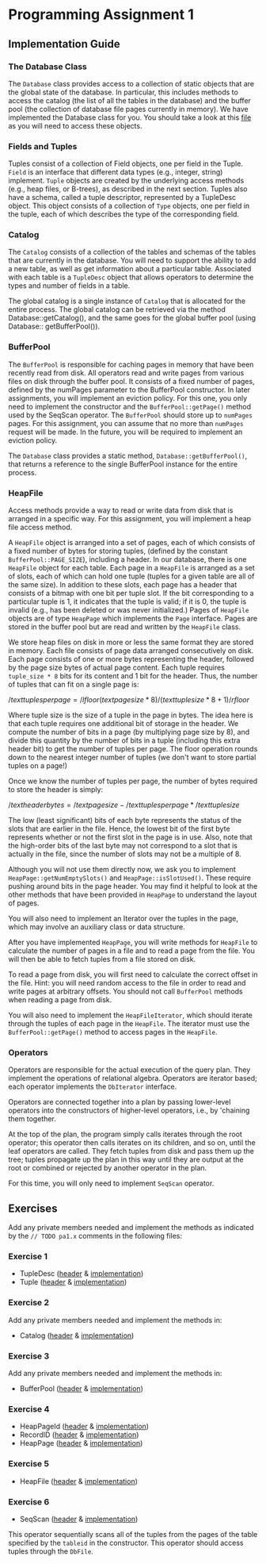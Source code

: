 # Programming Assignment 1

## Implementation Guide

### The Database Class

The `Database` class provides access to a collection of static objects that are the global state of the database. In
particular, this includes methods to access the catalog (the list of all the tables in the database) and the buffer
pool (the collection of database file pages currently in memory). We have implemented the Database class for you. You
should take a look at this [file](include/db/Database.h) as you will need to access these objects.

### Fields and Tuples

Tuples consist of a collection of Field objects, one per field in the Tuple. `Field` is an interface that different data
types (e.g., integer, string) implement. `Tuple` objects are created by the underlying access methods (e.g., heap files,
or B-trees), as described in the next section. Tuples also have a schema, called a tuple descriptor, represented by a
TupleDesc object. This object consists of a collection of `Type` objects, one per field in the tuple, each of which
describes the type of the corresponding field.

### Catalog

The `Catalog` consists of a collection of the tables and schemas of the tables that are currently in the database. You
will need to support the ability to add a new table, as well as get information about a particular table. Associated
with each table is a `TupleDesc` object that allows operators to determine the types and number of fields in a table.

The global catalog is a single instance of `Catalog` that is allocated for the entire process. The global catalog can be
retrieved via the method Database::getCatalog(), and the same goes for the global buffer pool (using Database::
getBufferPool()).

### BufferPool

The `BufferPool` is responsible for caching pages in memory that have been recently read from disk. All operators read
and write pages from various files on disk through the buffer pool. It consists of a fixed number of pages, defined by
the numPages parameter to the BufferPool constructor. In later assignments, you will implement an eviction policy. For
this one, you only need to implement the constructor and the `BufferPool::getPage()` method used by the SeqScan
operator. The `BufferPool` should store up to `numPages` pages. For this assignment, you can assume that no more
than `numPages` request will be made. In the future, you will be required to implement an eviction policy.

The `Database` class provides a static method, `Database::getBufferPool()`, that returns a reference to the single
BufferPool instance for the entire process.

### HeapFile

Access methods provide a way to read or write data from disk that is arranged in a specific way. For this assignment,
you will implement a heap file access method.

A `HeapFile` object is arranged into a set of pages, each of which consists of a fixed number of bytes for storing
tuples, (defined by the constant `BufferPool::PAGE_SIZE`), including a header. In our database, there is one `HeapFile`
object for each table. Each page in a `HeapFile` is arranged as a set of slots, each of which can hold one tuple (tuples
for a given table are all of the same size). In addition to these slots, each page has a header that consists of a
bitmap with one bit per tuple slot. If the bit corresponding to a particular tuple is 1, it indicates that the tuple is
valid; if it is 0, the tuple is invalid (e.g., has been deleted or was never initialized.) Pages of `HeapFile` objects
are of type `HeapPage` which implements the `Page` interface. Pages are stored in the buffer pool but are read and
written by the `HeapFile` class.

We store heap files on disk in more or less the same format they are stored in memory. Each file consists of page data
arranged consecutively on disk. Each page consists of one or more bytes representing the header, followed by the page
size bytes of actual page content. Each tuple requires `tuple_size * 8` bits for its content and 1 bit for the header.
Thus, the number of tuples that can fit on a single page is:

$/text{tuples per page} = /lfloor (text{page size} * 8) / (text{tuple size} * 8 + 1) /rfloor$

Where tuple size is the size of a tuple in the page in bytes. The idea here is that each tuple requires one additional
bit of storage in the header. We compute the number of bits in a page (by multiplying page size by 8), and divide this
quantity by the number of bits in a tuple (including this extra header bit) to get the number of tuples per page. The
floor operation rounds down to the nearest integer number of tuples (we don't want to store partial tuples on a page!)

Once we know the number of tuples per page, the number of bytes required to store the header is simply:

$/text{header bytes} = /text{page size} - /text{tuples per page} * /text{tuple size}$

The low (least significant) bits of each byte represents the status of the slots that are earlier in the file. Hence,
the lowest bit of the first byte represents whether or not the first slot in the page is in use. Also, note that the
high-order bits of the last byte may not correspond to a slot that is actually in the file, since the number of slots
may not be a multiple of 8.

Although you will not use them directly now, we ask you to implement `HeapPage::getNumEmptySlots()`
and `HeapPage::isSlotUsed()`. These require pushing around bits in the page header. You may find it helpful to look at
the other methods that have been provided in `HeapPage` to understand the layout of pages.

You will also need to implement an Iterator over the tuples in the page, which may involve an auxiliary class or data
structure.

After you have implemented `HeapPage`, you will write methods for `HeapFile` to calculate the number of pages in a file
and to read a page from the file. You will then be able to fetch tuples from a file stored on disk.

To read a page from disk, you will first need to calculate the correct offset in the file. Hint: you will need random
access to the file in order to read and write pages at arbitrary offsets. You should not call `BufferPool` methods when
reading a page from disk.

You will also need to implement the `HeapFileIterator`, which should iterate through the tuples of each page in
the `HeapFile`. The iterator must use the `BufferPool::getPage()` method to access pages in the `HeapFile`.

### Operators

Operators are responsible for the actual execution of the query plan. They implement the operations of relational
algebra. Operators are iterator based; each operator implements the `DbIterator` interface.

Operators are connected together into a plan by passing lower-level operators into the constructors of higher-level
operators, i.e., by 'chaining them together.

At the top of the plan, the program simply calls iterates through the root operator; this operator then calls iterates
on its children, and so on, until the leaf operators are called. They fetch tuples from disk and pass them up the tree;
tuples propagate up the plan in this way until they are output at the root or combined or rejected by another operator
in the plan.

For this time, you will only need to implement `SeqScan` operator.

## Exercises

Add any private members needed and implement the methods as indicated by the `// TODO pa1.x` comments in the following
files:

### Exercise 1

- TupleDesc ([header](include/db/TupleDesc.h) & [implementation](db/TupleDesc.cpp))
- Tuple ([header](include/db/Tuple.h) & [implementation](db/Tuple.cpp))

### Exercise 2

Add any private members needed and implement the methods in:

- Catalog ([header](include/db/Catalog.h) & [implementation](db/Catalog.cpp))

### Exercise 3

Add any private members needed and implement the methods in:

- BufferPool ([header](include/db/BufferPool.h) & [implementation](db/BufferPool.cpp))

### Exercise 4

- HeapPageId ([header](include/db/HeapPageId.h) & [implementation](db/HeapPageId.cpp))
- RecordID ([header](include/db/RecordID.h) & [implementation](db/RecordID.cpp))
- HeapPage ([header](include/db/HeapPage.h) & [implementation](db/HeapPage.cpp))

### Exercise 5

- HeapFile ([header](include/db/HeapFile.h) & [implementation](db/HeapFile.cpp))

### Exercise 6

- SeqScan ([header](include/db/SeqScan.h) & [implementation](db/SeqScan.cpp))

This operator sequentially scans all of the tuples from the pages of the table specified by the `tableid` in the
constructor. This operator should access tuples through the `DbFile`.
